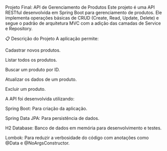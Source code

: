 Projeto Final: API de Gerenciamento de Produtos
Este projeto é uma API RESTful desenvolvida em Spring Boot para gerenciamento de produtos. Ele implementa operações básicas de CRUD (Create, Read, Update, Delete) e segue o padrão de arquitetura MVC com a adição das camadas de Service e Repository.

📋 Descrição do Projeto
A aplicação permite:

Cadastrar novos produtos.

Listar todos os produtos.

Buscar um produto por ID.

Atualizar os dados de um produto.

Excluir um produto.

A API foi desenvolvida utilizando:

Spring Boot: Para criação da aplicação.

Spring Data JPA: Para persistência de dados.

H2 Database: Banco de dados em memória para desenvolvimento e testes.

Lombok: Para reduzir a verbosidade do código com anotações como @Data e @NoArgsConstructor.

